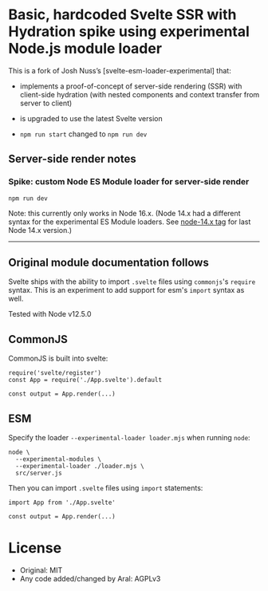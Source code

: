 # Basic, hardcoded Svelte SSR with Hydration spike using experimental Node.js module loader

This is a fork of Josh Nuss’s [svelte-esm-loader-experimental] that:

  - implements a proof-of-concept of server-side rendering (SSR) with client-side
    hydration (with nested components and context transfer from server to client)

  - is upgraded to use the latest Svelte version

  - `npm run start` changed to `npm run dev`

## Server-side render notes

### Spike: custom Node ES Module loader for server-side render

```shell
npm run dev
```

Note: this currently only works in Node 16.x. (Node 14.x had a different syntax for the experimental ES Module loaders. See [node-14.x tag](https://github.com/aral/svelte-esm-loader-experimental/releases/tag/node-14.x) for last Node 14.x version.)

---

## Original module documentation follows

Svelte ships with the ability to import `.svelte` files using `commonjs`'s `require` syntax.
This is an experiment to add support for esm's `import` syntax as well.

Tested with Node v12.5.0

## CommonJS

CommonJS is built into svelte:

```
require('svelte/register')
const App = require('./App.svelte').default

const output = App.render(...)
```

## ESM

Specify the loader `--experimental-loader loader.mjs` when running `node`:

```
node \
  --experimental-modules \
  --experimental-loader ./loader.mjs \
  src/server.js
```

Then you can import `.svelte` files using `import` statements:

```
import App from './App.svelte'

const output = App.render(...)
```

# License

  - Original: MIT
  - Any code added/changed by Aral: AGPLv3

